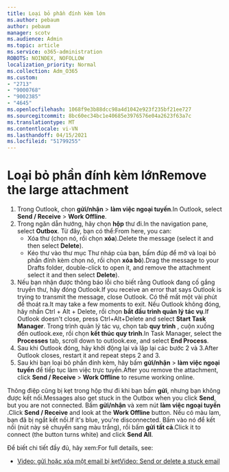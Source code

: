 ```yaml
---
title: Loại bỏ phần đính kèm lớn
ms.author: pebaum
author: pebaum
manager: scotv
ms.audience: Admin
ms.topic: article
ms.service: o365-administration
ROBOTS: NOINDEX, NOFOLLOW
localization_priority: Normal
ms.collection: Adm_O365
ms.custom:
- "2713"
- "9000768"
- "9002385"
- "4645"
ms.openlocfilehash: 1068f9e3b88dcc98a4d1042e923f235bf21ee727
ms.sourcegitcommit: 8bc60ec34bc1e40685e3976576e04a2623f63a7c
ms.translationtype: MT
ms.contentlocale: vi-VN
ms.lasthandoff: 04/15/2021
ms.locfileid: "51799255"
---
```

# <a name="remove-the-large-attachment"></a><span data-ttu-id="88785-102">Loại bỏ phần đính kèm lớn</span><span class="sxs-lookup"><span data-stu-id="88785-102">Remove the large attachment</span></span>

1. <span data-ttu-id="88785-103">Trong Outlook, chọn **gửi/nhận**  >  **làm việc ngoại tuyến**.</span><span class="sxs-lookup"><span data-stu-id="88785-103">In Outlook, select **Send / Receive** > **Work Offline**.</span></span> 
2. <span data-ttu-id="88785-104">Trong ngăn dẫn hướng, hãy chọn **hộp** thư đi.</span><span class="sxs-lookup"><span data-stu-id="88785-104">In the navigation pane, select **Outbox**.</span></span> <span data-ttu-id="88785-105">Từ đây, bạn có thể:</span><span class="sxs-lookup"><span data-stu-id="88785-105">From here, you can:</span></span> 
    - <span data-ttu-id="88785-106">Xóa thư (chọn nó, rồi chọn **xóa**).</span><span class="sxs-lookup"><span data-stu-id="88785-106">Delete the message (select it and then select **Delete**).</span></span>
    - <span data-ttu-id="88785-107">Kéo thư vào thư mục Thư nháp của bạn, bấm đúp để mở và loại bỏ phần đính kèm chọn nó, rồi chọn **xóa bỏ**).</span><span class="sxs-lookup"><span data-stu-id="88785-107">Drag the message to your Drafts folder, double-click to open it, and remove the attachment select it and then select **Delete**).</span></span>
3. <span data-ttu-id="88785-108">Nếu bạn nhận được thông báo lỗi cho biết rằng Outlook đang cố gắng truyền thư, hãy đóng Outlook.</span><span class="sxs-lookup"><span data-stu-id="88785-108">If you receive an error that says Outlook is trying to transmit the message, close Outlook.</span></span> <span data-ttu-id="88785-109">Có thể mất một vài phút để thoát ra.</span><span class="sxs-lookup"><span data-stu-id="88785-109">It may take a few moments to exit.</span></span> <span data-ttu-id="88785-110">Nếu Outlook không đóng, hãy nhấn Ctrl + Alt + Delete, rồi chọn **bắt đầu trình quản lý tác vụ**.</span><span class="sxs-lookup"><span data-stu-id="88785-110">If Outlook doesn't close, press Ctrl+Alt+Delete and select **Start Task Manager**.</span></span> <span data-ttu-id="88785-111">Trong trình quản lý tác vụ, chọn tab **quy trình** , cuộn xuống đến outlook.exe, rồi chọn **kết thúc quy trình**.</span><span class="sxs-lookup"><span data-stu-id="88785-111">In Task Manager, select the **Processes** tab, scroll down to outlook.exe, and select **End Process**.</span></span>
4. <span data-ttu-id="88785-112">Sau khi Outlook đóng, hãy khởi động lại và lặp lại các bước 2 và 3.</span><span class="sxs-lookup"><span data-stu-id="88785-112">After Outlook closes, restart it and repeat steps 2 and 3.</span></span> 
5. <span data-ttu-id="88785-113">Sau khi bạn loại bỏ phần đính kèm, hãy bấm **gửi/nhận**  >  **làm việc ngoại tuyến** để tiếp tục làm việc trực tuyến.</span><span class="sxs-lookup"><span data-stu-id="88785-113">After you remove the attachment, click **Send / Receive** > **Work Offline** to resume working online.</span></span> 

<span data-ttu-id="88785-114">Thông điệp cũng bị kẹt trong hộp thư đi khi bạn bấm **gửi**, nhưng bạn không được kết nối.</span><span class="sxs-lookup"><span data-stu-id="88785-114">Messages also get stuck in the Outbox when you click **Send**, but you are not connected.</span></span> <span data-ttu-id="88785-115">Bấm **gửi/nhận** và xem nút **làm việc ngoại tuyến** .</span><span class="sxs-lookup"><span data-stu-id="88785-115">Click **Send / Receive** and look at the **Work Offline** button.</span></span> <span data-ttu-id="88785-116">Nếu có màu lam, bạn đã bị ngắt kết nối.</span><span class="sxs-lookup"><span data-stu-id="88785-116">If it's blue, you're disconnected.</span></span> <span data-ttu-id="88785-117">Bấm vào nó để kết nối (nút này sẽ chuyển sang màu trắng), rồi bấm **gửi tất cả**.</span><span class="sxs-lookup"><span data-stu-id="88785-117">Click it to connect (the button turns white) and click **Send All**.</span></span>
 
 <span data-ttu-id="88785-118">Để biết chi tiết đầy đủ, hãy xem:</span><span class="sxs-lookup"><span data-stu-id="88785-118">For full details, see:</span></span>
- [<span data-ttu-id="88785-119">Video: gửi hoặc xóa một email bị kẹt</span><span class="sxs-lookup"><span data-stu-id="88785-119">Video: Send or delete a stuck email</span></span>](https://support.office.com/article/Video-Send-or-delete-an-email-stuck-in-your-outbox-26d5d34a-4e5f-444a-a9e8-44db04a94dec) 